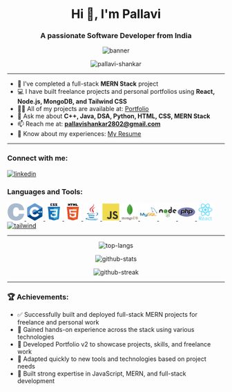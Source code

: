 <h1 align="center">Hi 👋, I'm Pallavi</h1>
<h3 align="center">A passionate Software Developer from India</h3>

<p align="center">
  <img src="https://www.michaelpage.co.in/sites/michaelpage.co.in/files/legacy/future_of_tech_bloggif.gif" alt="banner" />
</p>

<p align="center">
  <img src="https://komarev.com/ghpvc/?username=pallavi-shankar&label=Profile%20views&color=0e75b6&style=flat" alt="pallavi-shankar" />
</p>

---

- 🌱 I’ve completed a full-stack **MERN Stack** project  
- 💻 I have built freelance projects and personal portfolios using **React, Node.js, MongoDB, and Tailwind CSS**  
- 👨‍💻 All of my projects are available at: [Portfolio](https://pallavi-shankar.github.io/Portfolio/)  
- 💬 Ask me about **C++, Java, DSA, Python, HTML, CSS, MERN Stack**  
- 📫 Reach me at: **pallavishankar2802@gmail.com**  
- 📄 Know about my experiences: [My Resume](https://drive.google.com/drive/folders/1wFw8r0T4QXyz2tfGLcwFFMinM4R1Q5kN)  

---

<h3 align="left">Connect with me:</h3>
<p align="left">
  <a href="https://linkedin.com/in/pallavi-shankar-" target="blank">
    <img align="center" src="https://raw.githubusercontent.com/rahuldkjain/github-profile-readme-generator/master/src/images/icons/Social/linked-in-alt.svg" alt="linkedin" height="30" width="40" />
  </a>
</p>

<h3 align="left">Languages and Tools:</h3>
<p align="left">
  <a href="https://www.cprogramming.com/" target="_blank" rel="noreferrer">
    <img src="https://raw.githubusercontent.com/devicons/devicon/master/icons/c/c-original.svg" alt="c" width="40" height="40"/>
  </a>
  <a href="https://www.w3schools.com/cpp/" target="_blank" rel="noreferrer">
    <img src="https://raw.githubusercontent.com/devicons/devicon/master/icons/cplusplus/cplusplus-original.svg" alt="cplusplus" width="40" height="40"/>
  </a>
  <a href="https://www.w3schools.com/css/" target="_blank" rel="noreferrer">
    <img src="https://raw.githubusercontent.com/devicons/devicon/master/icons/css3/css3-original-wordmark.svg" alt="css3" width="40" height="40"/>
  </a>
  <a href="https://www.w3.org/html/" target="_blank" rel="noreferrer">
    <img src="https://raw.githubusercontent.com/devicons/devicon/master/icons/html5/html5-original-wordmark.svg" alt="html5" width="40" height="40"/>
  </a>
  <a href="https://www.java.com" target="_blank" rel="noreferrer">
    <img src="https://raw.githubusercontent.com/devicons/devicon/master/icons/java/java-original.svg" alt="java" width="40" height="40"/>
  </a>
  <a href="https://developer.mozilla.org/en-US/docs/Web/JavaScript" target="_blank" rel="noreferrer">
    <img src="https://raw.githubusercontent.com/devicons/devicon/master/icons/javascript/javascript-original.svg" alt="javascript" width="40" height="40"/>
  </a>
  <a href="https://www.mongodb.com/" target="_blank" rel="noreferrer">
    <img src="https://raw.githubusercontent.com/devicons/devicon/master/icons/mongodb/mongodb-original-wordmark.svg" alt="mongodb" width="40" height="40"/>
  </a>
  <a href="https://www.mysql.com/" target="_blank" rel="noreferrer">
    <img src="https://raw.githubusercontent.com/devicons/devicon/master/icons/mysql/mysql-original-wordmark.svg" alt="mysql" width="40" height="40"/>
  </a>
  <a href="https://nodejs.org" target="_blank" rel="noreferrer">
    <img src="https://raw.githubusercontent.com/devicons/devicon/master/icons/nodejs/nodejs-original-wordmark.svg" alt="nodejs" width="40" height="40"/>
  </a>
  <a href="https://www.php.net" target="_blank" rel="noreferrer">
    <img src="https://raw.githubusercontent.com/devicons/devicon/master/icons/php/php-original.svg" alt="php" width="40" height="40"/>
  </a>
  <a href="https://reactjs.org/" target="_blank" rel="noreferrer">
    <img src="https://raw.githubusercontent.com/devicons/devicon/master/icons/react/react-original-wordmark.svg" alt="react" width="40" height="40"/>
  </a>
  <a href="https://tailwindcss.com/" target="_blank" rel="noreferrer">
    <img src="https://www.vectorlogo.zone/logos/tailwindcss/tailwindcss-icon.svg" alt="tailwind" width="40" height="40"/>
  </a>
</p>

---

<p align="center">
  <img src="https://github-readme-stats.vercel.app/api/top-langs?username=pallavi-shankar&show_icons=true&locale=en&layout=compact" alt="top-langs" />
</p>

<p align="center">
  <img src="https://github-readme-stats.vercel.app/api?username=pallavi-shankar&show_icons=true&locale=en" alt="github-stats" />
</p>

<p align="center">
  <img src="https://github-readme-streak-stats.herokuapp.com/?user=pallavi-shankar" alt="github-streak" />
</p>

---

<h3 align="left">🏆 Achievements:</h3>

- ✅ Successfully built and deployed full-stack MERN projects for freelance and personal work  
- 🧠 Gained hands-on experience across the stack using various technologies  
- 🎨 Developed Portfolio v2 to showcase projects, skills, and freelance work  
- 🔄 Adapted quickly to new tools and technologies based on project needs  
- 💪 Built strong expertise in JavaScript, MERN, and full-stack development

